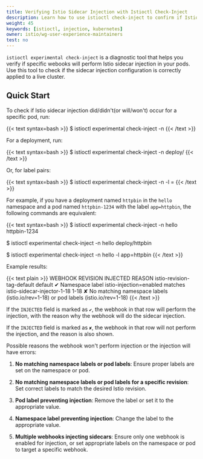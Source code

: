 ```yaml
---
title: Verifying Istio Sidecar Injection with Istioctl Check-Inject
description: Learn how to use istioctl check-inject to confirm if Istio sidecar injection is properly enabled for your deployments.
weight: 45
keywords: [istioctl, injection, kubernetes]
owner: istio/wg-user-experience-maintainers
test: no
---
```


`istioctl experimental check-inject` is a diagnostic tool that helps you verify if specific webooks will perform Istio sidecar injection in your pods. Use this tool to check if the sidecar injection configuration is correctly applied to a live cluster.

## Quick Start

To check if Istio sidecar injection did/didn't(or will/won't) occur for a specific pod, run:

{{< text syntax=bash >}}
$ istioctl experimental check-inject -n <namespace> <pod-name>
{{< /text >}}

For a deployment, run:

{{< text syntax=bash >}}
$ istioctl experimental check-inject -n <namespace> deploy/<deployment-name>
{{< /text >}}

Or, for label pairs:

{{< text syntax=bash >}}
$ istioctl experimental check-inject -n <namespace> -l <label-key>=<label-value>
{{< /text >}}

For example, if you have a deployment named `httpbin` in the `hello` namespace and a pod named `httpbin-1234` with the label `app=httpbin`, the following commands are equivalent:

{{< text syntax=bash >}}
$ istioctl experimental check-inject -n hello httpbin-1234

$ istioctl experimental check-inject -n hello deploy/httpbin

$ istioctl experimental check-inject -n hello -l app=httpbin
{{< /text >}}

Example results:

{{< text plain >}}
WEBHOOK                      REVISION  INJECTED      REASON
istio-revision-tag-default   default   ✔             Namespace label istio-injection=enabled matches
istio-sidecar-injector-1-18  1-18      ✘             No matching namespace labels (istio.io/rev=1-18) or pod labels (istio.io/rev=1-18)
{{< /text >}}

If the `INJECTED` field is marked as `✔`, the webhook in that row will perform the injection, with the reason why the webhook will do the sidecar injection.

If the `INJECTED` field is marked as `✘`, the webhook in that row will not perform the injection, and the reason is also shown.

Possible reasons the webhook won't perform injection or the injection will have errors:

1. **No matching namespace labels or pod labels**: Ensure proper labels are set on the namespace or pod.

1. **No matching namespace labels or pod labels for a specific revision**: Set correct labels to match the desired Istio revision.

1. **Pod label preventing injection**: Remove the label or set it to the appropriate value.

1. **Namespace label preventing injection**: Change the label to the appropriate value.

1. **Multiple webhooks injecting sidecars**: Ensure only one webhook is enabled for injection, or set appropriate labels on the namespace or pod to target a specific webhook.
